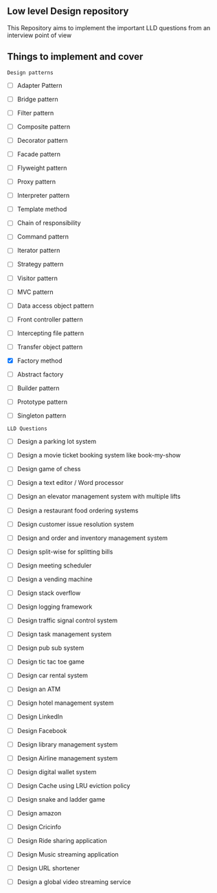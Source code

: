 ## Low level Design repository
This Repository aims to implement the important LLD questions from an interview point of view

## Things to implement and cover
`Design patterns`
- [ ] Adapter Pattern
- [ ] Bridge pattern
- [ ] Filter pattern
- [ ] Composite pattern
- [ ] Decorator pattern
- [ ] Facade pattern
- [ ] Flyweight pattern
- [ ] Proxy pattern
- [ ] Interpreter pattern
- [ ] Template method
- [ ] Chain of responsibility
- [ ] Command pattern
- [ ] Iterator pattern
- [ ] Strategy pattern
- [ ] Visitor pattern
- [ ] MVC pattern
- [ ] Data access object pattern
- [ ] Front controller pattern
- [ ] Intercepting file pattern
- [ ] Transfer object pattern
- [x] Factory method
- [ ] Abstract factory
- [ ] Builder pattern
- [ ] Prototype pattern
- [ ] Singleton pattern


`LLD Questions`
- [ ] Design a parking lot system
- [ ] Design a movie ticket booking system like book-my-show
- [ ] Design game of chess
- [ ] Design a text editor / Word processor
- [ ] Design an elevator management system with multiple lifts
- [ ] Design a restaurant food ordering systems
- [ ] Design customer issue resolution system
- [ ] Design and order and inventory management system
- [ ] Design split-wise for splitting bills
- [ ] Design meeting scheduler
- [ ] Design a vending machine
- [ ] Design stack overflow
- [ ] Design logging framework
- [ ] Design traffic signal control system
- [ ] Design task management system
- [ ] Design pub sub system
- [ ] Design tic tac toe game
- [ ] Design car rental system
- [ ] Design an ATM
- [ ] Design hotel management system
- [ ] Design LinkedIn
- [ ] Design Facebook
- [ ] Design library management system
- [ ] Design Airline management system
- [ ] Design digital wallet system
- [ ] Design Cache using LRU eviction policy
- [ ] Design snake and ladder game
- [ ] Design amazon
- [ ] Design Cricinfo
- [ ] Design Ride sharing application
- [ ] Design Music streaming application
- [ ] Design URL shortener
- [ ] Design a global video streaming service



